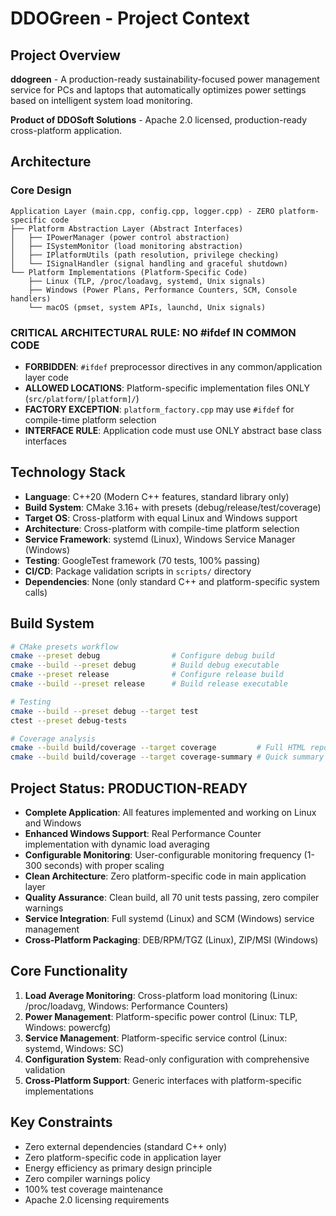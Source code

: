 # DDOGreen - Project Context

## Project Overview
**ddogreen** - A production-ready sustainability-focused power management service for PCs and laptops that automatically optimizes power settings based on intelligent system load monitoring.

**Product of DDOSoft Solutions** - Apache 2.0 licensed, production-ready cross-platform application.

## Architecture
### Core Design
```
Application Layer (main.cpp, config.cpp, logger.cpp) - ZERO platform-specific code
├── Platform Abstraction Layer (Abstract Interfaces)
│   ├── IPowerManager (power control abstraction)
│   ├── ISystemMonitor (load monitoring abstraction)  
│   ├── IPlatformUtils (path resolution, privilege checking)
│   └── ISignalHandler (signal handling and graceful shutdown)
└── Platform Implementations (Platform-Specific Code)
    ├── Linux (TLP, /proc/loadavg, systemd, Unix signals)
    ├── Windows (Power Plans, Performance Counters, SCM, Console handlers)
    └── macOS (pmset, system APIs, launchd, Unix signals)
```

### CRITICAL ARCHITECTURAL RULE: NO #ifdef IN COMMON CODE
- **FORBIDDEN**: `#ifdef` preprocessor directives in any common/application layer code
- **ALLOWED LOCATIONS**: Platform-specific implementation files ONLY (`src/platform/[platform]/`)
- **FACTORY EXCEPTION**: `platform_factory.cpp` may use `#ifdef` for compile-time platform selection
- **INTERFACE RULE**: Application code must use ONLY abstract base class interfaces

## Technology Stack
- **Language**: C++20 (Modern C++ features, standard library only)
- **Build System**: CMake 3.16+ with presets (debug/release/test/coverage)
- **Target OS**: Cross-platform with equal Linux and Windows support
- **Architecture**: Cross-platform with compile-time platform selection
- **Service Framework**: systemd (Linux), Windows Service Manager (Windows)
- **Testing**: GoogleTest framework (70 tests, 100% passing)
- **CI/CD**: Package validation scripts in `scripts/` directory
- **Dependencies**: None (only standard C++ and platform-specific system calls)

## Build System
```bash
# CMake presets workflow
cmake --preset debug                # Configure debug build
cmake --build --preset debug        # Build debug executable
cmake --preset release              # Configure release build  
cmake --build --preset release      # Build release executable

# Testing
cmake --build --preset debug --target test
ctest --preset debug-tests

# Coverage analysis
cmake --build build/coverage --target coverage         # Full HTML report
cmake --build build/coverage --target coverage-summary # Quick summary
```

## Project Status: PRODUCTION-READY
- **Complete Application**: All features implemented and working on Linux and Windows
- **Enhanced Windows Support**: Real Performance Counter implementation with dynamic load averaging
- **Configurable Monitoring**: User-configurable monitoring frequency (1-300 seconds) with proper scaling
- **Clean Architecture**: Zero platform-specific code in main application layer
- **Quality Assurance**: Clean build, all 70 unit tests passing, zero compiler warnings
- **Service Integration**: Full systemd (Linux) and SCM (Windows) service management
- **Cross-Platform Packaging**: DEB/RPM/TGZ (Linux), ZIP/MSI (Windows)

## Core Functionality
1. **Load Average Monitoring**: Cross-platform load monitoring (Linux: /proc/loadavg, Windows: Performance Counters)
2. **Power Management**: Platform-specific power control (Linux: TLP, Windows: powercfg)
3. **Service Management**: Platform-specific service control (Linux: systemd, Windows: SC)
4. **Configuration System**: Read-only configuration with comprehensive validation
5. **Cross-Platform Support**: Generic interfaces with platform-specific implementations

## Key Constraints
- Zero external dependencies (standard C++ only)
- Zero platform-specific code in application layer
- Energy efficiency as primary design principle
- Zero compiler warnings policy
- 100% test coverage maintenance
- Apache 2.0 licensing requirements
